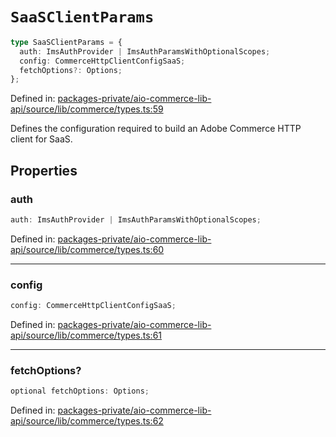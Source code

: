 # `SaaSClientParams`

```ts
type SaaSClientParams = {
  auth: ImsAuthProvider | ImsAuthParamsWithOptionalScopes;
  config: CommerceHttpClientConfigSaaS;
  fetchOptions?: Options;
};
```

Defined in: [packages-private/aio-commerce-lib-api/source/lib/commerce/types.ts:59](https://github.com/adobe/aio-commerce-sdk/blob/10972051f45fae3dd318c777be4a5107aa4882ce/packages-private/aio-commerce-lib-api/source/lib/commerce/types.ts#L59)

Defines the configuration required to build an Adobe Commerce HTTP client for SaaS.

## Properties

### auth

```ts
auth: ImsAuthProvider | ImsAuthParamsWithOptionalScopes;
```

Defined in: [packages-private/aio-commerce-lib-api/source/lib/commerce/types.ts:60](https://github.com/adobe/aio-commerce-sdk/blob/10972051f45fae3dd318c777be4a5107aa4882ce/packages-private/aio-commerce-lib-api/source/lib/commerce/types.ts#L60)

---

### config

```ts
config: CommerceHttpClientConfigSaaS;
```

Defined in: [packages-private/aio-commerce-lib-api/source/lib/commerce/types.ts:61](https://github.com/adobe/aio-commerce-sdk/blob/10972051f45fae3dd318c777be4a5107aa4882ce/packages-private/aio-commerce-lib-api/source/lib/commerce/types.ts#L61)

---

### fetchOptions?

```ts
optional fetchOptions: Options;
```

Defined in: [packages-private/aio-commerce-lib-api/source/lib/commerce/types.ts:62](https://github.com/adobe/aio-commerce-sdk/blob/10972051f45fae3dd318c777be4a5107aa4882ce/packages-private/aio-commerce-lib-api/source/lib/commerce/types.ts#L62)
